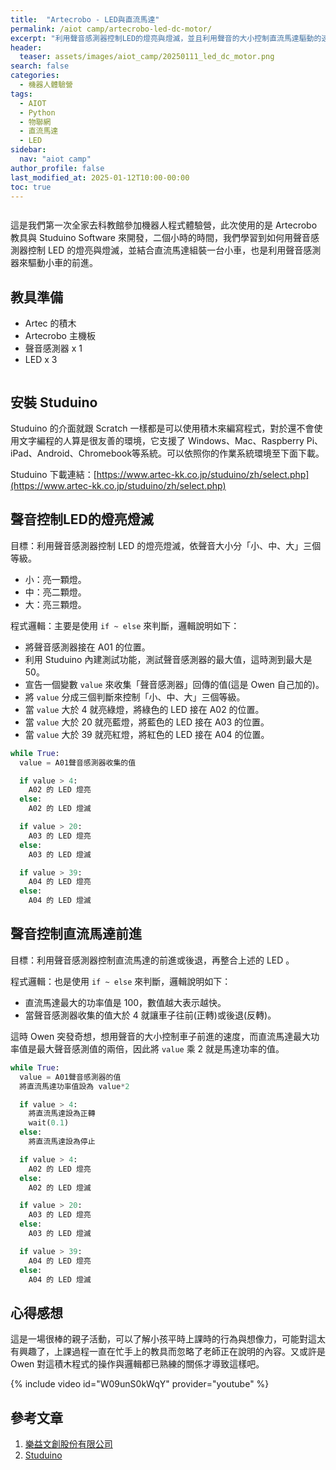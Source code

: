 ```yaml
---
title:  "Artecrobo - LED與直流馬達"
permalink: /aiot camp/artecrobo-led-dc-motor/
excerpt: "利用聲音感測器控制LED的燈亮與燈滅，並且利用聲音的大小控制直流馬達驅動的速度。"
header:
  teaser: assets/images/aiot_camp/20250111_led_dc_motor.png
search: false
categories: 
  - 機器人體驗營
tags:
  - AIOT
  - Python
  - 物聯網
  - 直流馬達
  - LED
sidebar:
  nav: "aiot camp"
author_profile: false
last_modified_at: 2025-01-12T10:00-00:00
toc: true
---
```


<figure class="align-center">
  <img src="{{ site.url }}{{ site.baseurl }}/assets/images/aiot_camp/20250111_led_dc_motor.png" alt="">
</figure> 

這是我們第一次全家去科教館參加機器人程式體驗營，此次使用的是 Artecrobo 教具與 Studuino Software 來開發，二個小時的時間，我們學習到如何用聲音感測器控制 LED 的燈亮與燈滅，並結合直流馬達組裝一台小車，也是利用聲音感測器來驅動小車的前進。

## 教具準備
* Artec 的積木
* Artecrobo 主機板
* 聲音感測器 x 1
* LED x 3

<figure class="align-center">
  <img src="{{ site.url }}{{ site.baseurl }}/assets/images/aiot_camp/20250111_led_dc_motor_1.png" alt="">
</figure> 


## 安裝 Studuino

Studuino 的介面就跟 Scratch 一樣都是可以使用積木來編寫程式，對於還不會使用文字編程的人算是很友善的環境，它支援了 Windows、Mac、Raspberry Pi、iPad、Android、Chromebook等系統。可以依照你的作業系統環境至下面下載。

Studuino 下載連結：[https://www.artec-kk.co.jp/studuino/zh/select.php](https://www.artec-kk.co.jp/studuino/zh/select.php)

## 聲音控制LED的燈亮燈滅

目標：利用聲音感測器控制 LED 的燈亮燈滅，依聲音大小分「小、中、大」三個等級。
  * 小：亮一顆燈。
  * 中：亮二顆燈。
  * 大：亮三顆燈。

程式邏輯：主要是使用 `if ~ else` 來判斷，邏輯說明如下：

  * 將聲音感測器接在 A01 的位置。
  * 利用 Studuino 內建測試功能，測試聲音感測器的最大值，這時測到最大是 50。
  * 宣告一個變數 `value` 來收集「聲音感測器」回傳的值(這是 Owen 自己加的)。
  * 將 `value` 分成三個判斷來控制「小、中、大」三個等級。
  * 當 `value` 大於 4 就亮綠燈，將綠色的 LED 接在 A02 的位置。
  * 當 `value` 大於 20 就亮藍燈，將藍色的 LED 接在 A03 的位置。
  * 當 `value` 大於 39 就亮紅燈，將紅色的 LED 接在 A04 的位置。

```python
while True:
  value = A01聲音感測器收集的值

  if value > 4:
    A02 的 LED 燈亮
  else:  
    A02 的 LED 燈滅

  if value > 20:
    A03 的 LED 燈亮
  else:  
    A03 的 LED 燈滅

  if value > 39:
    A04 的 LED 燈亮
  else:  
    A04 的 LED 燈滅
```

## 聲音控制直流馬達前進
目標：利用聲音感測器控制直流馬達的前進或後退，再整合上述的 LED 。

程式邏輯：也是使用 `if ~ else` 來判斷，邏輯說明如下：

  * 直流馬達最大的功率值是 100，數值越大表示越快。
  * 當聲音感測器收集的值大於 4 就讓車子往前(正轉)或後退(反轉)。

這時 Owen 突發奇想，想用聲音的大小控制車子前進的速度，而直流馬達最大功率值是最大聲音感測值的兩倍，因此將 `value` 乘 2 就是馬達功率的值。

```python
while True:
  value = A01聲音感測器的值
  將直流馬達功率值設為 value*2

  if value > 4:
    將直流馬達設為正轉
    wait(0.1)
  else:
    將直流馬達設為停止

  if value > 4:
    A02 的 LED 燈亮
  else:  
    A02 的 LED 燈滅

  if value > 20:
    A03 的 LED 燈亮
  else:  
    A03 的 LED 燈滅

  if value > 39:
    A04 的 LED 燈亮
  else:  
    A04 的 LED 燈滅
```

## 心得感想

這是一場很棒的親子活動，可以了解小孩平時上課時的行為與想像力，可能對這太有興趣了，上課過程一直在忙手上的教具而忽略了老師正在說明的內容。又或許是 Owen 對這積木程式的操作與邏輯都已熟練的關係才導致這樣吧。

{% include video id="W09unS0kWqY" provider="youtube" %}

## 參考文章
1. [樂益文創股份有限公司](https://www.tigergroup.com.tw/)
2. [Studuino](https://www.artec-kk.co.jp/studuino/zh/)